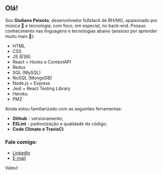 ## Olá!

Sou **Giuliano Peixoto**, desenvolvedor fullstack de BH/MG, apaixonado por música :musical_note: e tecnologia, com foco, em especial, no back-end. Possuo conhecimento nas linguagens e tecnologias abaixo (ansioso por aprender muito mais :rocket:):

* HTML 
* CSS
* JS (ES6)
* React + Hooks e ContextAPI
* Redux
* SQL (MySQL) 
* NoSQL (MongoDB)
* Node.js + Express
* Jest + React Testing Library
* Heroku 
* PM2

Ainda estou familiarizado com as seguintes ferramentas:

* **Github** - versionamento;
* **ESLint** - padronização e qualidade do código;
* **Code Climate e TravisCI**.

### 

### Fale comigo:

* [LinkedIn](https://www.linkedin.com/in/giuliano-peixoto/)
* [E-mail](mailto:giulianopeixoto@gail.com)

Valeu!

